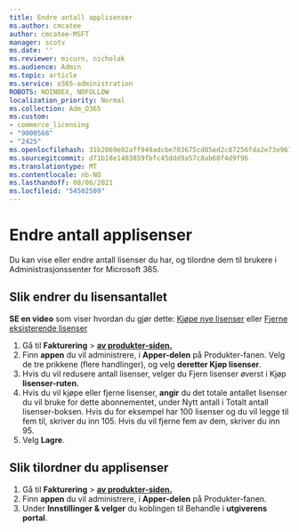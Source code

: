 ```yaml
---
title: Endre antall applisenser
ms.author: cmcatee
author: cmcatee-MSFT
manager: scotv
ms.date: ''
ms.reviewer: micurn, nicholak
ms.audience: Admin
ms.topic: article
ms.service: o365-administration
ROBOTS: NOINDEX, NOFOLLOW
localization_priority: Normal
ms.collection: Adm_O365
ms.custom:
- commerce_licensing
- "9000568"
- "2425"
ms.openlocfilehash: 31b2069e02aff949adcbe703675cd85ed2c87256fda2e73e96742542d1971b1f
ms.sourcegitcommit: d71b18e1403859fbfc45ddd9a57c8ab68f4d9f96
ms.translationtype: MT
ms.contentlocale: nb-NO
ms.lasthandoff: 08/06/2021
ms.locfileid: "54502509"
---
```

# <a name="change-app-license-quantity"></a>Endre antall applisenser

Du kan vise eller endre antall lisenser du har, og tilordne dem til brukere i Administrasjonssenter for Microsoft 365.

## <a name="to-change-license-quantity"></a>Slik endrer du lisensantallet

**SE en video** som viser hvordan du gjør dette: [Kjøpe nye lisenser](https://go.microsoft.com/fwlink/p/?linkid=2154857) eller [Fjerne eksisterende lisenser](https://go.microsoft.com/fwlink/p/?linkid=2154938)

1. Gå til **Fakturering**  >  **[av produkter-siden.](https://go.microsoft.com/fwlink/p/?linkid=842054)**
2. Finn **appen** du vil administrere, i **Apper-delen** på Produkter-fanen. Velg de tre prikkene (flere handlinger), og velg **deretter Kjøp lisenser**.
3. Hvis du vil redusere antall lisenser, velger  du Fjern lisenser øverst i Kjøp **lisenser-ruten.**
4. Hvis du vil kjøpe eller fjerne  lisenser, **angir** du det totale antallet lisenser du vil bruke for dette abonnementet, under Nytt antall i Totalt antall lisenser-boksen. Hvis du for eksempel har 100 lisenser og du vil legge til fem til, skriver du inn 105. Hvis du vil fjerne fem av dem, skriver du inn 95.
5. Velg **Lagre**.

## <a name="to-assign-app-licenses"></a>Slik tilordner du applisenser

1. Gå til **Fakturering**  >  **[av produkter-siden.](https://go.microsoft.com/fwlink/p/?linkid=842054)**
2. Finn **appen** du vil administrere, i **Apper-delen** på Produkter-fanen.
3. Under **Innstillinger & velger** du koblingen til Behandle i **utgiverens portal**.